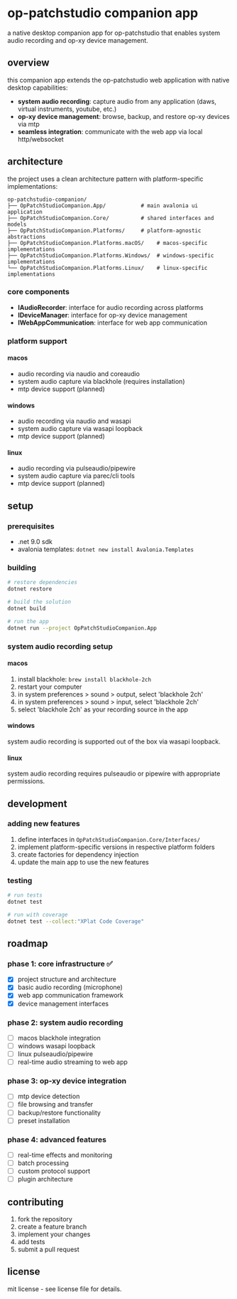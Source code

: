 # op-patchstudio companion app

a native desktop companion app for op-patchstudio that enables system audio recording and op-xy device management.

## overview

this companion app extends the op-patchstudio web application with native desktop capabilities:

- **system audio recording**: capture audio from any application (daws, virtual instruments, youtube, etc.)
- **op-xy device management**: browse, backup, and restore op-xy devices via mtp
- **seamless integration**: communicate with the web app via local http/websocket

## architecture

the project uses a clean architecture pattern with platform-specific implementations:

```
op-patchstudio-companion/
├── OpPatchStudioCompanion.App/           # main avalonia ui application
├── OpPatchStudioCompanion.Core/          # shared interfaces and models
├── OpPatchStudioCompanion.Platforms/     # platform-agnostic abstractions
├── OpPatchStudioCompanion.Platforms.macOS/    # macos-specific implementations
├── OpPatchStudioCompanion.Platforms.Windows/  # windows-specific implementations
└── OpPatchStudioCompanion.Platforms.Linux/    # linux-specific implementations
```

### core components

- **IAudioRecorder**: interface for audio recording across platforms
- **IDeviceManager**: interface for op-xy device management
- **IWebAppCommunication**: interface for web app communication

### platform support

#### macos
- audio recording via naudio and coreaudio
- system audio capture via blackhole (requires installation)
- mtp device support (planned)

#### windows
- audio recording via naudio and wasapi
- system audio capture via wasapi loopback
- mtp device support (planned)

#### linux
- audio recording via pulseaudio/pipewire
- system audio capture via parec/cli tools
- mtp device support (planned)

## setup

### prerequisites

- .net 9.0 sdk
- avalonia templates: `dotnet new install Avalonia.Templates`

### building

```bash
# restore dependencies
dotnet restore

# build the solution
dotnet build

# run the app
dotnet run --project OpPatchStudioCompanion.App
```

### system audio recording setup

#### macos
1. install blackhole: `brew install blackhole-2ch`
2. restart your computer
3. in system preferences > sound > output, select 'blackhole 2ch'
4. in system preferences > sound > input, select 'blackhole 2ch'
5. select 'blackhole 2ch' as your recording source in the app

#### windows
system audio recording is supported out of the box via wasapi loopback.

#### linux
system audio recording requires pulseaudio or pipewire with appropriate permissions.

## development

### adding new features

1. define interfaces in `OpPatchStudioCompanion.Core/Interfaces/`
2. implement platform-specific versions in respective platform folders
3. create factories for dependency injection
4. update the main app to use the new features

### testing

```bash
# run tests
dotnet test

# run with coverage
dotnet test --collect:"XPlat Code Coverage"
```

## roadmap

### phase 1: core infrastructure ✅
- [x] project structure and architecture
- [x] basic audio recording (microphone)
- [x] web app communication framework
- [x] device management interfaces

### phase 2: system audio recording
- [ ] macos blackhole integration
- [ ] windows wasapi loopback
- [ ] linux pulseaudio/pipewire
- [ ] real-time audio streaming to web app

### phase 3: op-xy device integration
- [ ] mtp device detection
- [ ] file browsing and transfer
- [ ] backup/restore functionality
- [ ] preset installation

### phase 4: advanced features
- [ ] real-time effects and monitoring
- [ ] batch processing
- [ ] custom protocol support
- [ ] plugin architecture

## contributing

1. fork the repository
2. create a feature branch
3. implement your changes
4. add tests
5. submit a pull request

## license

mit license - see license file for details.

